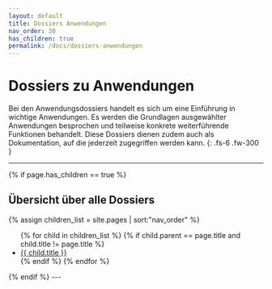 ```yaml
---
layout: default
title: Dossiers Anwendungen
nav_order: 30
has_children: true
permalink: /docs/dossiers-anwendungen
---
```


# Dossiers zu Anwendungen

Bei den Anwendungsdossiers handelt es sich um eine Einführung in wichtige Anwendungen. Es werden die Grundlagen ausgewählter Anwendungen besprochen und teilweise konkrete weiterführende Funktionen behandelt. Diese Dossiers dienen zudem auch als Dokumentation, auf die jederzeit zugegriffen werden kann.
{: .fs-6 .fw-300 }

---
{% if page.has_children == true %}
## Übersicht über alle Dossiers
{% assign children_list = site.pages | sort:"nav_order" %}
<ul>
  {% for child in children_list %}
    {% if child.parent == page.title and child.title != page.title %}
    <li>
      <a href="{{ child.url | absolute_url }}">{{ child.title }}</a>
    </li>
    {% endif %}
  {% endfor %}
</ul>
{% endif %}
---
